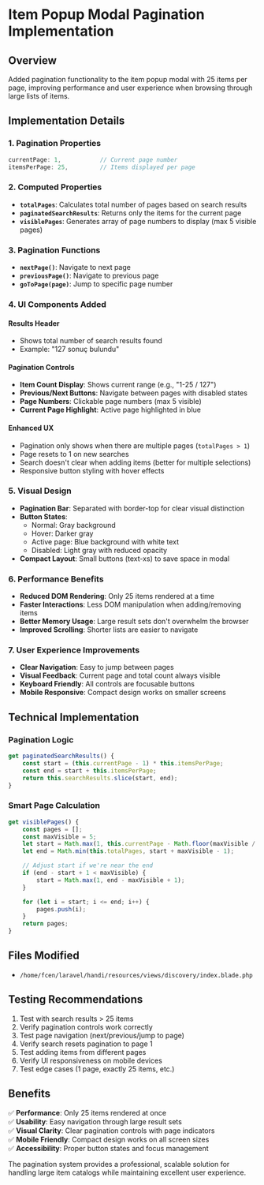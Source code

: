 # Item Popup Modal Pagination Implementation

## Overview

Added pagination functionality to the item popup modal with 25 items per page, improving performance and user experience when browsing through large lists of items.

## Implementation Details

### 1. Pagination Properties

```javascript
currentPage: 1,           // Current page number
itemsPerPage: 25,         // Items displayed per page
```

### 2. Computed Properties

- **`totalPages`**: Calculates total number of pages based on search results
- **`paginatedSearchResults`**: Returns only the items for the current page
- **`visiblePages`**: Generates array of page numbers to display (max 5 visible pages)

### 3. Pagination Functions

- **`nextPage()`**: Navigate to next page
- **`previousPage()`**: Navigate to previous page
- **`goToPage(page)`**: Jump to specific page number

### 4. UI Components Added

#### Results Header

- Shows total number of search results found
- Example: "127 sonuç bulundu"

#### Pagination Controls

- **Item Count Display**: Shows current range (e.g., "1-25 / 127")
- **Previous/Next Buttons**: Navigate between pages with disabled states
- **Page Numbers**: Clickable page numbers (max 5 visible)
- **Current Page Highlight**: Active page highlighted in blue

#### Enhanced UX

- Pagination only shows when there are multiple pages (`totalPages > 1`)
- Page resets to 1 on new searches
- Search doesn't clear when adding items (better for multiple selections)
- Responsive button styling with hover effects

### 5. Visual Design

- **Pagination Bar**: Separated with border-top for clear visual distinction
- **Button States**:
  - Normal: Gray background
  - Hover: Darker gray
  - Active page: Blue background with white text
  - Disabled: Light gray with reduced opacity
- **Compact Layout**: Small buttons (text-xs) to save space in modal

### 6. Performance Benefits

- **Reduced DOM Rendering**: Only 25 items rendered at a time
- **Faster Interactions**: Less DOM manipulation when adding/removing items
- **Better Memory Usage**: Large result sets don't overwhelm the browser
- **Improved Scrolling**: Shorter lists are easier to navigate

### 7. User Experience Improvements

- **Clear Navigation**: Easy to jump between pages
- **Visual Feedback**: Current page and total count always visible
- **Keyboard Friendly**: All controls are focusable buttons
- **Mobile Responsive**: Compact design works on smaller screens

## Technical Implementation

### Pagination Logic

```javascript
get paginatedSearchResults() {
    const start = (this.currentPage - 1) * this.itemsPerPage;
    const end = start + this.itemsPerPage;
    return this.searchResults.slice(start, end);
}
```

### Smart Page Calculation

```javascript
get visiblePages() {
    const pages = [];
    const maxVisible = 5;
    let start = Math.max(1, this.currentPage - Math.floor(maxVisible / 2));
    let end = Math.min(this.totalPages, start + maxVisible - 1);

    // Adjust start if we're near the end
    if (end - start + 1 < maxVisible) {
        start = Math.max(1, end - maxVisible + 1);
    }

    for (let i = start; i <= end; i++) {
        pages.push(i);
    }
    return pages;
}
```

## Files Modified

- `/home/fcen/laravel/handi/resources/views/discovery/index.blade.php`

## Testing Recommendations

1. Test with search results > 25 items
2. Verify pagination controls work correctly
3. Test page navigation (next/previous/jump to page)
4. Verify search resets pagination to page 1
5. Test adding items from different pages
6. Verify UI responsiveness on mobile devices
7. Test edge cases (1 page, exactly 25 items, etc.)

## Benefits

✅ **Performance**: Only 25 items rendered at once  
✅ **Usability**: Easy navigation through large result sets  
✅ **Visual Clarity**: Clear pagination controls with page indicators  
✅ **Mobile Friendly**: Compact design works on all screen sizes  
✅ **Accessibility**: Proper button states and focus management

The pagination system provides a professional, scalable solution for handling large item catalogs while maintaining excellent user experience.
